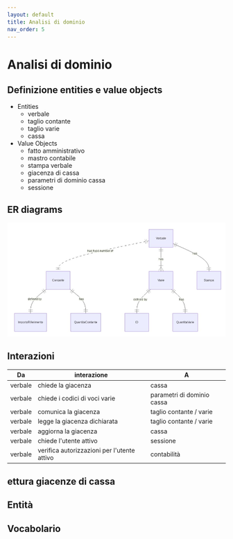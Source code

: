 ```yaml
---
layout: default
title: Analisi di dominio
nav_order: 5
---
```


# Analisi di dominio

## Definizione entities e value objects

- Entities
  - verbale
  - taglio contante
  - taglio varie
  - cassa
- Value Objects
  - fatto amministrativo
  - mastro contabile
  - stampa verbale
  - giacenza di cassa
  - parametri di dominio cassa
  - sessione

## ER diagrams
![ER](./Images/ER01.png)

## Interazioni

|**Da**|**interazione**|**A**|
|---|---|---|
|verbale| chiede la giacenza|cassa|
|verbale| chiede i codici di voci varie | parametri di dominio cassa|
|verbale| comunica la giacenza | taglio contante / varie|
|verbale| legge la giacenza dichiarata | taglio contante / varie|
|verbale| aggiorna la giacenza | cassa|
|verbale| chiede l'utente attivo | sessione|
|verbale| verifica autorizzazioni per l'utente attivo | contabilità|

## ettura giacenze di cassa

## Entità

## Vocabolario




